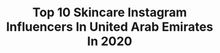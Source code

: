 ---
title: Top 10 Skincare Instagram Influencers In United Arab Emirates In 2020
description: >-
  Find top skincare Instagram influencers in United Arab Emirates in 2020. Most popular hashtags: #dubai #dubailife #mydubai #dubaiblogger.
platform: Instagram
profiles:
  - username: "fashionby.blossom"
    fullname: >-
      Blossom 🤎
    location: "United Arab Emirates"
    followers: 281654
    engagement: 1162
    commentsToLikes: 0.032605
    id: ck14j5ak9ip850i1959o6vr5m
    verified: false
    hashtags: "#hairkids, #kidsfashion, #poweryourbeauty, #dubailife"
  - username: "narins_beauty"
    fullname: >-
      ••Narins Beauty••
    location: "United Arab Emirates"
    followers: 3744940
    engagement: 695
    commentsToLikes: 0.016588
    id: ck13cqw5t1q300i19u6qtm0f6
    verified: true
    hashtags: "#foreoufo, #skincare, #stayinwithforeo, #sugarbearsleep"
  - username: "lorenianna"
    fullname: >-
      Loreni_Anna
    location: "United Arab Emirates"
    followers: 145755
    engagement: 404
    commentsToLikes: 0.046864
    id: ck5zlqi98l7760i14lzkrktjf
    verified: false
    hashtags: "#lorenianna, #instagood, #welcome2020, #fightcoronavirustogether"
  - username: "amanda_nawfal_sayde"
    fullname: >-
      Amanda Sayde   اماندا نوفل
    location: "United Arab Emirates"
    followers: 125670
    engagement: 277
    commentsToLikes: 0.039513
    id: ck13ccv25zq520i19n0bs2hq9
    verified: false
    hashtags: "#beirut, #lebanon, #meetsupersophie, #period"
  - username: "zainabmsadiq"
    fullname: >-
      zainab
    location: "United Arab Emirates"
    followers: 47229
    engagement: 699
    commentsToLikes: 0.022417
    id: ck0vxg4s8yq6z0i19ecfikicp
    verified: false
    hashtags: "#isolationbaking, #mydailymakeup, #beautybloggersuk, #arket"
  - username: "yousif.mohammd"
    fullname: >-
      Yousif Mohammd - يوسف محمد
    location: "United Arab Emirates"
    followers: 71817
    engagement: 222
    commentsToLikes: 0.248306
    id: ck6u4uwxc5xk60j715xuhmxzx
    verified: false
    hashtags: "#abudhabi, #ajmaninfluencer, #bestclinicdubai, #caesarpalace"
  - username: "ilenia_vallejo"
    fullname: >-
      I L E N I A   V A L L E J O🦄❤️
    location: "United Arab Emirates"
    followers: 18510
    engagement: 368
    commentsToLikes: 0.240195
    id: ck5qbvuo6nmql0i11hgm3k1v1
    verified: false
    hashtags: "#dior, #photography, #fashionblogger, #beyou"
  - username: "nidasbeautybag"
    fullname: >-
      Nida Arshad
    location: "United Arab Emirates"
    followers: 23535
    engagement: 647
    commentsToLikes: 0.269482
    id: ck5bxldlvny3o0i113hngxmmk
    verified: false
    hashtags: "#sigmabeauty, #slaymakeup, #giveaway, #blendthatface"
  - username: "faiyzasayyed"
    fullname: >-
      Faiyza
    location: "United Arab Emirates"
    followers: 10735
    engagement: 599
    commentsToLikes: 0.185016
    id: ck15rek5h7jjn0i19dhxs6evs
    verified: false
    hashtags: "#discoverherbal, #hamper, #beauty, #makeuptutorial"
  - username: "myglamgypsy"
    fullname: >-
      Rosh
    location: "United Arab Emirates"
    followers: 25135
    engagement: 184
    commentsToLikes: 0.080610
    id: ck0w5yzr8641j0i193jsgznso
    verified: false
    hashtags: "#seetheworld, #wonderwomanmakeup, #huaweiarabia, #igtravel"
---